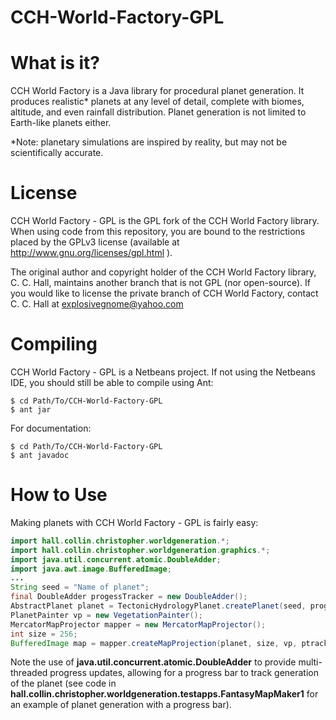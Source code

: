 CCH-World-Factory-GPL
=====================

# What is it?

CCH World Factory is a Java library for procedural planet generation. It 
produces realistic* planets at any level of detail, complete with biomes, 
altitude, and even rainfall distribution. Planet generation is not limited to 
Earth-like planets either.

*Note: planetary simulations are inspired by reality, but may not be scientifically accurate. 

# License
CCH World Factory - GPL is the GPL fork of the CCH World Factory library. When 
using code from this repository, you are bound to the restrictions placed by the 
GPLv3 license (available at http://www.gnu.org/licenses/gpl.html ).

The original author and copyright holder of the CCH World Factory library, 
C. C. Hall, maintains another branch that is not GPL (nor open-source). If you 
would like to license the private branch of CCH World Factory, contact 
C. C. Hall at explosivegnome@yahoo.com

# Compiling
CCH World Factory - GPL is a Netbeans project. If not using the Netbeans IDE, 
you should still be able to compile using Ant:
```
$ cd Path/To/CCH-World-Factory-GPL
$ ant jar
```
For documentation:
```
$ cd Path/To/CCH-World-Factory-GPL
$ ant javadoc
```


# How to Use
Making planets with CCH World Factory - GPL is fairly easy:
```java
import hall.collin.christopher.worldgeneration.*;
import hall.collin.christopher.worldgeneration.graphics.*;
import java.util.concurrent.atomic.DoubleAdder;
import java.awt.image.BufferedImage;
...
String seed = "Name of planet";
final DoubleAdder progessTracker = new DoubleAdder();
AbstractPlanet planet = TectonicHydrologyPlanet.createPlanet(seed, progessTracker);
PlanetPainter vp = new VegetationPainter();
MercatorMapProjector mapper = new MercatorMapProjector();
int size = 256;
BufferedImage map = mapper.createMapProjection(planet, size, vp, ptracker);
```
Note the use of **java.util.concurrent.atomic.DoubleAdder** to provide 
multi-threaded progress updates, allowing for a progress bar to track generation 
of the planet (see code in 
**hall.collin.christopher.worldgeneration.testapps.FantasyMapMaker1** for an 
example of planet generation with a progress bar).
